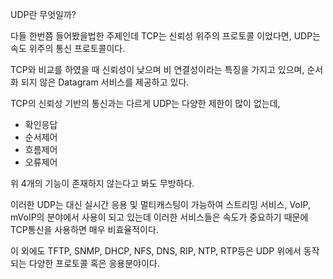 UDP란 무엇일까?

다들 한번쯤 들어봤을법한 주제인데 TCP는 신뢰성 위주의 프로토콜 이었다면, UDP는 속도 위주의 통신 프로토콜이다.

TCP와 비교를 하였을 때 신뢰성이 낮으며 비 연결성이라는 특징을 가지고 있으며, 순서화 되지 않은 Datagram 서비스를 제공하고 있다.

TCP의 신뢰성 기반의 통신과는 다르게 UDP는 다양한 제한이 많이 없는데,

- 확인응답
- 순서제어
- 흐름제어
- 오류제어

위 4개의 기능이 존재하지 않는다고 봐도 무방하다.

이러한 UDP는 대신 실시간 응용 및 멀티캐스팅이 가능하여 스트리밍 서비스, VoIP, mVoIP의 분야에서 사용이 되고 있는데 이러한 서비스들은 속도가 중요하기 때문에 TCP통신을 사용하면 매우 비효율적이다.

이 외에도 TFTP, SNMP, DHCP, NFS, DNS, RIP, NTP, RTP등은 UDP 위에서 동작되는 다양한 프로토콜 혹은 응용분야이다.
